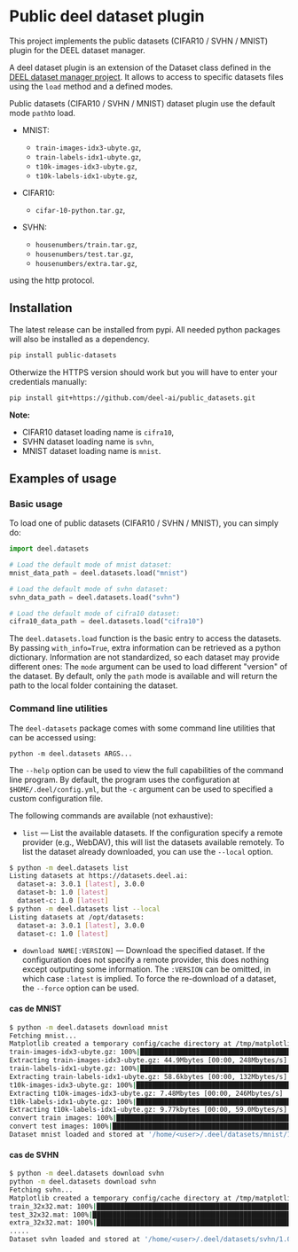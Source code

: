 # Public deel dataset plugin

This project implements the public datasets (CIFAR10 / SVHN / MNIST) plugin for the DEEL dataset manager.

A deel dataset plugin is an extension of the Dataset class defined in the [DEEL dataset manager project](https://github.com/deel-ai/deel_dataset_manager).
It allows to access to specific datasets files using the `load` method and a defined modes.

Public datasets (CIFAR10 / SVHN / MNIST) dataset plugin use the default mode `path`to load.

- MNIST:
    - `train-images-idx3-ubyte.gz`,
    - `train-labels-idx1-ubyte.gz`,
    - `t10k-images-idx3-ubyte.gz`,
    - `t10k-labels-idx1-ubyte.gz`,

- CIFAR10:
    - `cifar-10-python.tar.gz`,

- SVHN:
    - `housenumbers/train.tar.gz`,
    - `housenumbers/test.tar.gz`,
    - `housenumbers/extra.tar.gz`,

using the http protocol.

## Installation

The latest release can be installed from pypi. All needed python packages will also be installed as a dependency.

```bash
pip install public-datasets
```

Otherwize the HTTPS version should work but you will have to enter your credentials manually:

```bash
pip install git+https://github.com/deel-ai/public_datasets.git
```

**Note:**

- CIFAR10 dataset loading name is `cifra10`,
- SVHN dataset loading name is `svhn`,
- MNIST dataset loading name is `mnist`.

## Examples of usage

### Basic usage

To load one of public datasets (CIFAR10 / SVHN / MNIST), you can simply do:

```python
import deel.datasets

# Load the default mode of mnist dataset:
mnist_data_path = deel.datasets.load("mnist")

# Load the default mode of svhn dataset:
svhn_data_path = deel.datasets.load("svhn")

# Load the default mode of cifra10 dataset:
cifra10_data_path = deel.datasets.load("cifra10")
```

The `deel.datasets.load` function is the basic entry to access the datasets.
By passing `with_info=True`, extra information can be retrieved as a python
dictionary. Information are not standardized, so each dataset may provide
different ones:
The `mode` argument can be used to load different "version" of the dataset. By default,
only the `path` mode is available and will return the path to the local folder
containing the dataset.

### Command line utilities

The `deel-datasets` package comes with some command line utilities that can be accessed using:

```
python -m deel.datasets ARGS...
```

The `--help` option can be used to view the full capabilities of the command line program.
By default, the program uses the configuration at `$HOME/.deel/config.yml`, but the `-c`
argument can be used to specified a custom configuration file.

The following commands are available (not exhaustive):

- `list` &mdash; List the available datasets. If the configuration specify a remote provider
  (e.g., WebDAV), this will list the datasets available remotely. To list the dataset already
  downloaded, you can use the `--local` option.

```bash
$ python -m deel.datasets list
Listing datasets at https://datasets.deel.ai:
  dataset-a: 3.0.1 [latest], 3.0.0
  dataset-b: 1.0 [latest]
  dataset-c: 1.0 [latest]
$ python -m deel.datasets list --local
Listing datasets at /opt/datasets:
  dataset-a: 3.0.1 [latest], 3.0.0
  dataset-c: 1.0 [latest]
```

- `download NAME[:VERSION]` &mdash; Download the specified dataset. If the configuration
  does not specify a remote provider, this does nothing except outputing some information.
  The `:VERSION` can be omitted, in which case `:latest` is implied. To force the re-download
  of a dataset, the `--force` option can be used.

#### cas de MNIST

```bash
$ python -m deel.datasets download mnist
Fetching mnist...
Matplotlib created a temporary config/cache directory at /tmp/matplotlib-j83d2nc3 because the default path (/home/<user>/.config/matplotlib) is not a writable directory; it is highly recommended to set the MPLCONFIGDIR environment variable to a writable directory, in particular to speed up the import of Matplotlib and to better support multiprocessing.
train-images-idx3-ubyte.gz: 100%|██████████████████████████████████████████████████████████████████████████████████████████████████████████████████████████████████| 9.45M/9.45M [00:00<00:00, 11.2Mbytes/s]
Extracting train-images-idx3-ubyte.gz: 44.9Mbytes [00:00, 248Mbytes/s]
train-labels-idx1-ubyte.gz: 100%|██████████████████████████████████████████████████████████████████████████████████████████████████████████████████████████████████| 28.2k/28.2k [00:00<00:00, 13.4Mbytes/s]
Extracting train-labels-idx1-ubyte.gz: 58.6kbytes [00:00, 132Mbytes/s]
t10k-images-idx3-ubyte.gz: 100%|███████████████████████████████████████████████████████████████████████████████████████████████████████████████████████████████████| 1.57M/1.57M [00:00<00:00, 9.04Mbytes/s]
Extracting t10k-images-idx3-ubyte.gz: 7.48Mbytes [00:00, 246Mbytes/s]
t10k-labels-idx1-ubyte.gz: 100%|███████████████████████████████████████████████████████████████████████████████████████████████████████████████████████████████████| 4.44k/4.44k [00:00<00:00, 55.2Mbytes/s]
Extracting t10k-labels-idx1-ubyte.gz: 9.77kbytes [00:00, 59.0Mbytes/s]
convert train images: 100%|█████████████████████████████████████████████████████████████████████████████████████████████████████████████████████████████████████████| 60000/60000 [00:10<00:00, 5554.88it/s]
convert test images: 100%|██████████████████████████████████████████████████████████████████████████████████████████████████████████████████████████████████████████| 10000/10000 [00:01<00:00, 5526.01it/s]
Dataset mnist loaded and stored at '/home/<user>/.deel/datasets/mnist/1.0.0'.
```

#### cas de SVHN

```bash
$ python -m deel.datasets download svhn
python -m deel.datasets download svhn
Fetching svhn...
Matplotlib created a temporary config/cache directory at /tmp/matplotlib-gl2vzgmi because the default path (/home/justin.plakoo/.config/matplotlib) is not a writable directory; it is highly recommended to set the MPLCONFIGDIR environment variable to a writable directory, in particular to speed up the import of Matplotlib and to better support multiprocessing.
train_32x32.mat: 100%|███████████████████████████████████████████████████████████████████████████████████████████████████████████████████████████████████████████████| 174M/174M [00:47<00:00, 3.84Mbytes/s]
test_32x32.mat: 100%|██████████████████████████████████████████████████████████████████████████████████████████████████████████████████████████████████████████████| 61.3M/61.3M [00:25<00:00, 2.50Mbytes/s]
extra_32x32.mat: 100%|█████████████████████████████████████████████████████████████████████████████████████████████████████████████████████████████████████████████| 1.24G/1.24G [05:32<00:00, 4.00Mbytes/s]
.....
Dataset svhn loaded and stored at '/home/<user>/.deel/datasets/svhn/1.0.0'.
```
